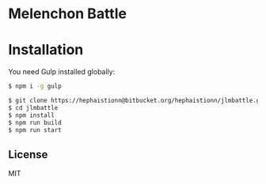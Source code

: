 # Melenchon Battle

# Installation

You need Gulp installed globally:

```sh
$ npm i -g gulp
```

```sh
$ git clone https://hephaistionn@bitbucket.org/hephaistionn/jlmbattle.git
$ cd jlmbattle
$ npm install
$ npm run build
$ npm run start
```

License
----

MIT

